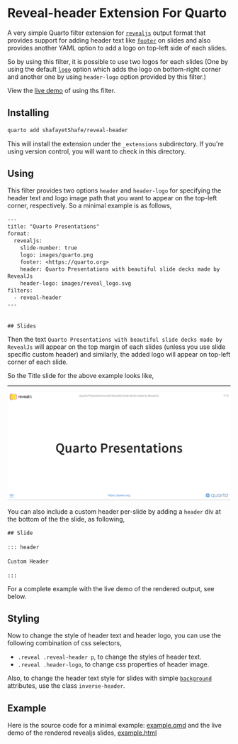 # Reveal-header Extension For Quarto

A very simple Quarto filter extension for [`revealjs`](https://quarto.org/docs/presentations/revealjs/) output format that provides support for adding header text like [`footer`](https://quarto.org/docs/presentations/revealjs/#footer-logo) on slides and also provides another YAML option to add a logo on top-left side of each slides. 

So by using this filter, it is possible to use two logos for each slides (One by using the default [`logo`](https://quarto.org/docs/presentations/revealjs/#footer-logo) option which adds the logo on bottom-right corner and another one by using `header-logo` option provided by this filter.)

View the [live demo](https://shafayetshafee.github.io/reveal-header/example.html) of using ths filter.

## Installing

```bash
quarto add shafayetShafe/reveal-header
```

This will install the extension under the `_extensions` subdirectory.
If you're using version control, you will want to check in this directory.

## Using

This filter provides two options `header` and `header-logo` for specifying the header text and logo image path that you want to appear on the top-left corner, respectively. So a minimal example is as follows, 

```
---
title: "Quarto Presentations"
format:
  revealjs:
    slide-number: true
    logo: images/quarto.png
    footer: <https://quarto.org>
    header: Quarto Presentations with beautiful slide decks made by RevealJs
    header-logo: images/reveal_logo.svg
filters:
  - reveal-header
---


## Slides

```

Then the text `Quarto Presentations with beautiful slide decks made by RevealJs` will appear on the top margin of each slides (unless you use slide specific custom header) and similarly, the added logo will appear on top-left corner of each slide.

So the Title slide for the above example looks like,

<hr>

![Title Slide](images/revealjs_minimal_example_ss.png)

You can also include a custom header per-slide by adding a `header` div at the bottom of the the slide, as following,

```
## Slide

::: header

Custom Header

:::

```

For a complete example with the live demo of the rendered output, see below.


## Styling

Now to change the style of header text and header logo, you can use the following combination of css selectors,

- `.reveal .reveal-header p`, to change the styles of header text.
- `.reveal .header-logo`, to change css properties of header image.

Also, to change the header text style for slides with simple [`background`](https://quarto.org/docs/presentations/revealjs/#slide-backgrounds) attributes, use the class `inverse-header`.


## Example

Here is the source code for a minimal example: [example.qmd](example.qmd) and the live demo of the rendered revealjs slides, [example.html](https://shafayetshafee.github.io/reveal-header/example.html)

